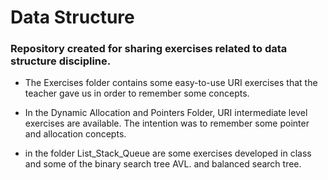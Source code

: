 # Data Structure

### Repository created for sharing exercises related to data structure discipline.

* The Exercises folder contains some easy-to-use URI exercises that the teacher gave us in order to remember some concepts.

* In the Dynamic Allocation and Pointers Folder, URI intermediate level exercises are available. The intention was to remember some pointer and allocation concepts.

* in the folder List_Stack_Queue are some exercises developed in class and some of the binary search tree AVL. and balanced search tree.
